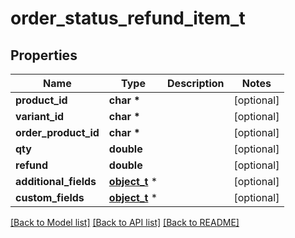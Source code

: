 # order_status_refund_item_t

## Properties
Name | Type | Description | Notes
------------ | ------------- | ------------- | -------------
**product_id** | **char \*** |  | [optional] 
**variant_id** | **char \*** |  | [optional] 
**order_product_id** | **char \*** |  | [optional] 
**qty** | **double** |  | [optional] 
**refund** | **double** |  | [optional] 
**additional_fields** | [**object_t**](.md) \* |  | [optional] 
**custom_fields** | [**object_t**](.md) \* |  | [optional] 

[[Back to Model list]](../README.md#documentation-for-models) [[Back to API list]](../README.md#documentation-for-api-endpoints) [[Back to README]](../README.md)



